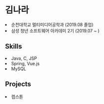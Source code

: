 
<h1> 김나라 </h1>
<li> 순천대학교 멀티미디어공학과 (2019.08 졸업)</li>
<li> 삼성 청년 소프트웨어 아카데미 2기 (2019.07 ~ ) </li>
<h2> Skills </h2>
<li>Java, C, JSP</li>
<li>Spring, Vue.js</li>
<li>MySQL</li>
<h2> Projects </h2>
<li>캡스톤</li>
